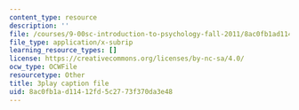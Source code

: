 ```yaml
---
content_type: resource
description: ''
file: /courses/9-00sc-introduction-to-psychology-fall-2011/8ac0fb1ad11412fd5c2773f370da3e48_gRe7dy2HSTg.srt
file_type: application/x-subrip
learning_resource_types: []
license: https://creativecommons.org/licenses/by-nc-sa/4.0/
ocw_type: OCWFile
resourcetype: Other
title: 3play caption file
uid: 8ac0fb1a-d114-12fd-5c27-73f370da3e48
---
```

